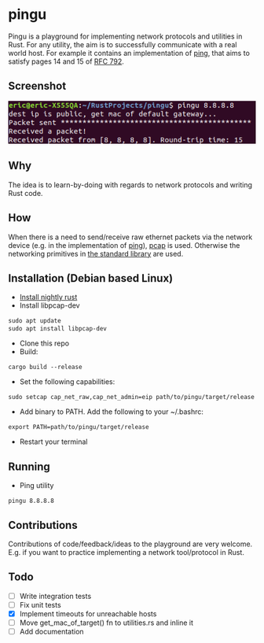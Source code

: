 # pingu
Pingu is a playground for implementing network protocols and utilities in Rust. For any utility, the aim is to successfully communicate with a real world host. For example it contains an implementation of [ ping](https://en.wikipedia.org/wiki/Ping_(networking_utility)), that aims to satisfy pages 14 and 15 of [RFC 792](https://datatracker.ietf.org/doc/html/rfc792).

## Screenshot
![Screenshot](docs/images/pingu_screenshot.png)

## Why
The idea is to learn-by-doing with regards to network protocols and writing Rust code.

## How
When there is a need to send/receive raw ethernet packets via the network device (e.g. in the implementation of [ ping](https://en.wikipedia.org/wiki/Ping_(networking_utility))), [pcap](https://github.com/rust-pcap/pcap) is used. Otherwise the networking primitives in [the standard library](https://doc.rust-lang.org/std/net/index.html) are used. 

## Installation (Debian based Linux)
* [Install nightly rust](https://doc.rust-lang.org/book/appendix-07-nightly-rust.html#rustup-and-the-role-of-rust-nightly)
* Install libpcap-dev
```
sudo apt update
sudo apt install libpcap-dev
```
* Clone this repo
* Build:
```
cargo build --release
```
* Set the following capabilities:
```
sudo setcap cap_net_raw,cap_net_admin=eip path/to/pingu/target/release
```
* Add binary to PATH. Add the following to your ~/.bashrc:
```
export PATH=path/to/pingu/target/release

```
* Restart your terminal

## Running

* Ping utility
```
pingu 8.8.8.8
```

## Contributions
Contributions of code/feedback/ideas to the playground are very welcome. E.g. if you want to practice implementing a network tool/protocol in Rust.

## Todo

* [ ] Write integration tests
* [ ] Fix unit tests
* [x] Implement timeouts for unreachable hosts
* [ ] Move get_mac_of_target() fn to utilities.rs and inline it
* [ ] Add documentation
